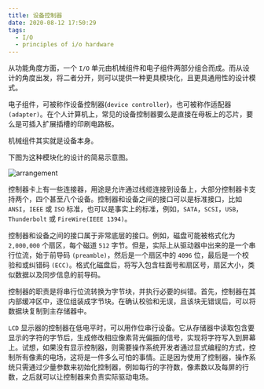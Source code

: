```yaml
---
title: 设备控制器
date: 2020-08-12 17:50:29
tags:
  - I/O
  - principles of i/o hardware
---
```

从功能角度方面，一个 `I/O` 单元由机械组件和电子组件两部分组合而成。而从设计的角度出发，将二者分开，则可以提供一种更具模块化，且更具通用性的设计模式。

电子组件，可被称作设备控制器(`device controller`)，也可被称作适配器 `(adapter)`。在个人计算机上，常见的设备控制器要么是直接在母板上的芯片，要么是可插入扩展插槽的印刷电路板。

机械组件其实就是设备本身。

下图为这种模块化的设计的简易示意图。

![arrangement](/images/device-controllers/01-devices-arrangement.PNG)

控制器卡上有一些连接器，用途是允许通过线缆连接到设备上，大部分控制器卡支持两个，四个甚至八个设备。控制器和设备之间的接口可以是标准接口，比如 `ANSI`，`IEEE` 或 `ISO` 标准，也可以是事实上的标准，例如，`SATA`，`SCSI`，`USB`，`Thunderbolt` 或 `FireWire(IEEE 1394)`。

控制器和设备之间的接口属于非常底层的接口。例如，磁盘可能被格式化为`2,000,000` 个扇区，每个磁道 `512` 字节。但是，实际上从驱动器中出来的是一个串行位流，始于前导码 `(preamble)`，然后是一个扇区中的 `4096` 位，最后是一个校验和或纠错码 `(ECC)`。格式化磁盘后，将写入包含柱面号和扇区号，扇区大小，类似数据以及同步信息的前导码。

控制器的职责是将串行位流转换为字节块，并执行必要的纠错。首先，控制器在其内部缓冲区中，逐位组装成字节块。在确认校验和无误，且该块无错误后，可以将数据块复制到主存储器中。

`LCD` 显示器的控制器在低电平时，可以用作位串行设备。它从存储器中读取包含要显示的字符的字节后，生成修改相应像素背光偏振的信号，实现将字符写入到屏幕上。试想，如果没有显示控制器，则需要操作系统开发者通过显式编程的方式，控制所有像素的电场，这将是一件多么可怕的事情。正是因为使用了控制器，操作系统只需通过少量参数来初始化控制器，例如每行的字符数，像素数以及每屏的行数，之后就可以让控制器来负责实际驱动电场。

